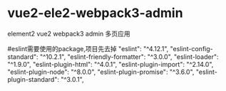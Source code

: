 # vue2-ele2-webpack3-admin
element2 vue2 webpack3 admin
多页应用


#eslint需要使用的package,项目先去掉
"eslint": "^4.12.1",
"eslint-config-standard": "^10.2.1",
"eslint-friendly-formatter": "^3.0.0",
"eslint-loader": "^1.9.0",
"eslint-plugin-html": "^4.0.1",
"eslint-plugin-import": "^2.14.0",
"eslint-plugin-node": "^8.0.0",
"eslint-plugin-promise": "^3.6.0",
"eslint-plugin-standard": "^3.0.1",